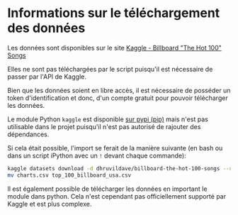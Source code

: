 # Informations sur le téléchargement des données

Les données sont disponibles sur le
site [Kaggle - Billboard "The Hot 100" Songs](https://www.kaggle.com/datasets/dhruvildave/billboard-the-hot-100-songs)

Elles ne sont pas téléchargées par le script puisqu'il est nécessaire de passer par l'API de Kaggle.

Bien que les données soient en libre accès, il est nécessaire de posséder un token d'identification
et donc, d'un compte gratuit pour pouvoir télécharger les données.

Le module Python `kaggle` est disponible [sur pypi (pip)](https://pypi.org/project/kaggle/) mais n'est pas utilisable dans le
projet puisqu'il n'est pas autorisé de rajouter des dépendances.

Si cela était possible, l'import se ferait de la manière suivante (en bash ou dans un script iPython avec un `!` devant
chaque commande):

```bash
kaggle datasets download -d dhruvildave/billboard-the-hot-100-songs --unzip
mv charts.csv top_100_billboard_usa.csv
```

Il est également possible de télécharger les données en important le module dans python.
Cela n'est cependant pas officiellement supporté par Kaggle et est plus complexe.